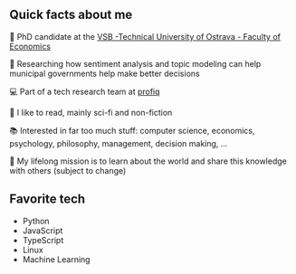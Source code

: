## Quick facts about me

🏫 PhD candidate at the [VSB -Technical University of Ostrava - Faculty of Economics](https://www.ekf.vsb.cz/cs/)

🔬 Researching how sentiment analysis and topic modeling can help municipal governments help make better decisions

💻 Part of a tech research team at [profiq](https://www.profiq.com/)

📖 I like to read, mainly sci-fi and non-fiction

📚 Interested in far too much stuff: computer science, economics, psychology, philosophy, management, decision making, ...

🔭 My lifelong mission is to learn about the world and share this knowledge with others (subject to change)

## Favorite tech

- Python
- JavaScript
- TypeScript
- Linux
- Machine Learning
